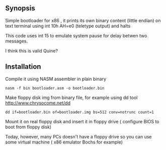 ## Synopsis

Simple bootloader for x86 , it prints its own binary content (little endian) on text terminal 
using int 10h AH=e0 (teletype output) and halts

This code uses int 15 to emulate system pause for delay betwen two messages.

I think this is valid Quine?

## Installation

Compile it using NASM assembler in plain binary
```
nasm -f bin bootloader.asm -o bootloader.bin
```
Make floppy disk img from binary file, for example using dd tool http://www.chrysocome.net/dd
```
dd if=bootloader.bin of=bootloader.img bs=512 conv=notrunc count=1 
```
    
Mount it on real floppy disk and insert it in floppy drive ( configure BIOS to boot from floppy disk)

Today, however, many PCs doesn't have a floppy drive so you can use some virtual machine  ( x86 emulator Bochs for example)
  
